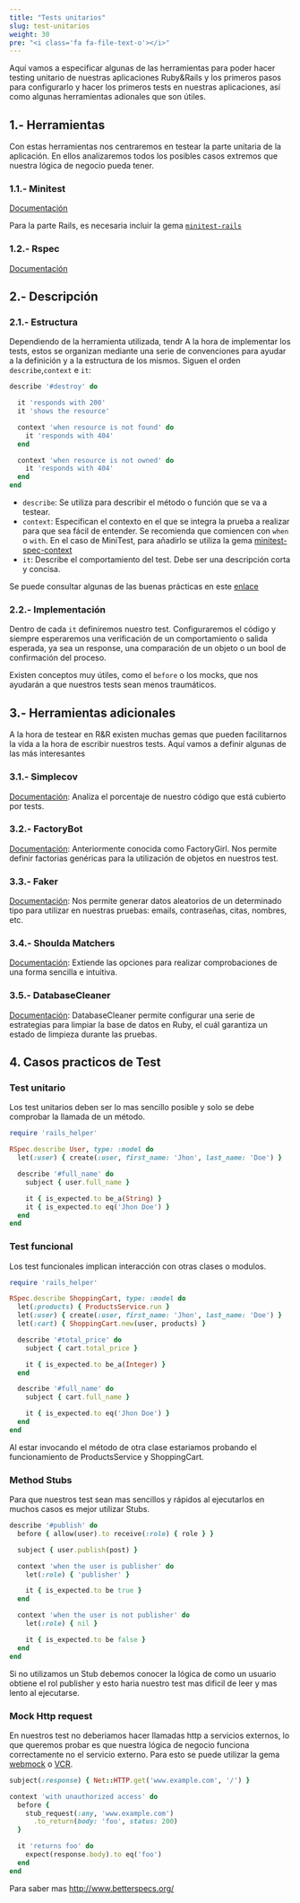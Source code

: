 ```yaml
---
title: "Tests unitarios"
slug: test-unitarios
weight: 30
pre: "<i class='fa fa-file-text-o'></i>"
---
```


Aquí vamos a especificar algunas de las herramientas para poder hacer testing unitario de nuestras aplicaciones Ruby&Rails y los primeros pasos para configurarlo y hacer  los primeros tests en nuestras aplicaciones, así como algunas herramientas adionales que son útiles.

## 1.- Herramientas

Con estas herramientas nos centraremos en testear la parte unitaria de la aplicación. En ellos analizaremos todos los posibles casos extremos que nuestra lógica de negocio pueda tener.

### 1.1.- Minitest

[Documentación](https://github.com/seattlerb/minitest)

Para la parte Rails, es necesaria incluir la gema [`minitest-rails`](https://github.com/blowmage/minitest-rails)

### 1.2.- Rspec

[Documentación](https://github.com/rspec/rspec-rails)

## 2.- Descripción

### 2.1.- Estructura

Dependiendo de la herramienta utilizada, tendr
A la hora de implementar los tests, estos se organizan mediante una serie de convenciones para ayudar a la definición y a la estructura de los mismos. Siguen el orden `describe`,`context` e `it`:

```ruby
describe '#destroy' do

  it 'responds with 200'
  it 'shows the resource'

  context 'when resource is not found' do
    it 'responds with 404'
  end

  context 'when resource is not owned' do
    it 'responds with 404'
  end
end
```

  - `describe`: Se utiliza para describir el método o función que se va a testear.
  - `context`: Especifican el contexto en el que se integra la prueba a realizar para que sea fácil de entender. Se recomienda que comiencen con `when` o `with`. En el caso de MiniTest, para añadirlo se utiliza la gema [minitest-spec-context](https://github.com/ywen/minitest-spec-context)
  - `it`: Describe el comportamiento del test. Debe ser una descripción corta y concisa.

Se puede consultar algunas de las buenas prácticas en este [enlace](http://www.betterspecs.org/)

### 2.2.- Implementación

Dentro de cada `it` definiremos nuestro test. Configuraremos el código y siempre esperaremos una verificación de un comportamiento o salida esperada, ya sea un response, una comparación de un objeto o un bool de confirmación del proceso.

Existen conceptos muy útiles, como el `before` o los mocks, que nos ayudarán a que nuestros tests sean menos traumáticos.

## 3.- Herramientas adicionales

A la hora de testear en R&R existen muchas gemas que pueden facilitarnos la vida a la hora de escribir nuestros tests. Aquí vamos a definir algunas de las más interesantes

### 3.1.- Simplecov

[Documentación](https://github.com/colszowka/simplecov): Analiza el porcentaje de nuestro código que está cubierto por tests.

### 3.2.- FactoryBot

[Documentación](https://github.com/thoughtbot/factory_bot): Anteriormente conocida como FactoryGirl. Nos permite definir factorias genéricas para la utilización de objetos en nuestros test.

### 3.3.- Faker

[Documentación](https://github.com/stympy/faker): Nos permite generar datos aleatorios de un determinado tipo para utilizar en nuestras pruebas: emails, contraseñas, citas, nombres, etc.

### 3.4.- Shoulda Matchers

[Documentación](https://github.com/thoughtbot/shoulda-matchers): Extiende las opciones para realizar comprobaciones de una forma sencilla e intuitiva.

### 3.5.- DatabaseCleaner

[Documentación](https://github.com/DatabaseCleaner/database_cleaner): DatabaseCleaner permite configurar una serie de estrategias para limpiar la base de datos en Ruby, el cuál garantiza un estado de limpieza durante las pruebas.

## 4. Casos practicos de Test

### Test unitario
Los test unitarios deben ser lo mas sencillo posible y solo se debe comprobar la llamada de un método.
```ruby
require 'rails_helper'

RSpec.describe User, type: :model do
  let(:user) { create(:user, first_name: 'Jhon', last_name: 'Doe') }

  describe '#full_name' do
    subject { user.full_name }

    it { is_expected.to be_a(String) }
    it { is_expected.to eq('Jhon Doe') }
  end
end
```

### Test funcional
Los test funcionales implican interacción con otras clases o modulos.
```ruby
require 'rails_helper'

RSpec.describe ShoppingCart, type: :model do
  let(:products) { ProductsService.run }
  let(:user) { create(:user, first_name: 'Jhon', last_name: 'Doe') }
  let(:cart) { ShoppingCart.new(user, products) }

  describe '#total_price' do
    subject { cart.total_price }

    it { is_expected.to be_a(Integer) }
  end

  describe '#full_name' do
    subject { cart.full_name }

    it { is_expected.to eq('Jhon Doe') }
  end
end
```
Al estar invocando el método de otra clase estariamos probando el funcionamiento de ProductsService y ShoppingCart.

### Method Stubs
Para que nuestros test sean mas sencillos y rápidos al ejecutarlos en muchos casos es mejor utilizar Stubs.
```ruby
describe '#publish' do
  before { allow(user).to receive(:role) { role } }

  subject { user.publish(post) }

  context 'when the user is publisher' do
    let(:role) { 'publisher' }

    it { is_expected.to be true }
  end

  context 'when the user is not publisher' do
    let(:role) { nil }

    it { is_expected.to be false }
  end
end
```
Si no utilizamos un Stub debemos conocer la lógica de como un usuario obtiene el rol publisher y esto haria nuestro test mas dificil de leer y mas lento al ejecutarse.

### Mock Http request
En nuestros test no deberiamos hacer llamadas http a servicios externos, lo que queremos probar es que nuestra lógica de negocio funciona correctamente no el servicio externo.
Para esto se puede utilizar la gema [webmock](https://github.com/bblimke/webmock) o [VCR](https://github.com/vcr/vcr).
```ruby
subject(:response) { Net::HTTP.get('www.example.com', '/') }

context 'with unauthorized access' do
  before {
    stub_request(:any, 'www.example.com')
      .to_return(body: 'foo', status: 200)
  }

  it 'returns foo' do
    expect(response.body).to eq('foo')
  end
end
```
Para saber mas http://www.betterspecs.org/
